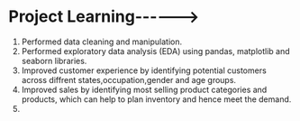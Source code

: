 # Project Learning------>

1. Performed data cleaning and manipulation.
2. Performed exploratory data analysis (EDA) using pandas, matplotlib and seaborn libraries.
3. Improved customer experience by identifying potential customers across diffrent states,occupation,gender and age groups.
4. Improved sales by identifying most selling product categories and products, which can help to plan inventory and hence meet the demand.
5.    
